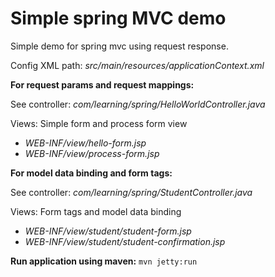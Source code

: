 # Simple spring MVC demo
Simple demo for spring mvc using request response.

Config XML path: _src/main/resources/applicationContext.xml_

**For request params and request mappings:**

See controller: _com/learning/spring/HelloWorldController.java_

Views: Simple form and process form view
 - _WEB-INF/view/hello-form.jsp_
 - _WEB-INF/view/process-form.jsp_


**For model data binding and form tags:**

See controller: _com/learning/spring/StudentController.java_

Views: Form tags and model data binding
 - _WEB-INF/view/student/student-form.jsp_
 - _WEB-INF/view/student/student-confirmation.jsp_


**Run application using maven:**
`mvn jetty:run`